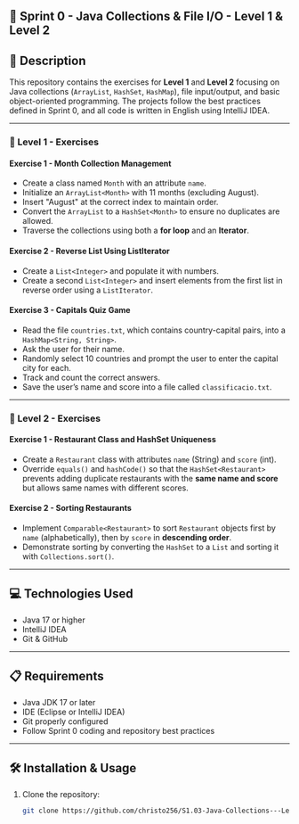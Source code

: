 ## 📘 Sprint 0 - Java Collections & File I/O - Level 1 & Level 2

## 📄 Description

This repository contains the exercises for **Level 1** and **Level 2** focusing on Java collections (`ArrayList`, `HashSet`, `HashMap`), file input/output, and basic object-oriented programming. The projects follow the best practices defined in Sprint 0, and all code is written in English using IntelliJ IDEA.

---

### 🧩 Level 1 - Exercises

#### Exercise 1 - Month Collection Management

- Create a class named `Month` with an attribute `name`.  
- Initialize an `ArrayList<Month>` with 11 months (excluding August).  
- Insert "August" at the correct index to maintain order.  
- Convert the `ArrayList` to a `HashSet<Month>` to ensure no duplicates are allowed.  
- Traverse the collections using both a **for loop** and an **Iterator**.

#### Exercise 2 - Reverse List Using ListIterator

- Create a `List<Integer>` and populate it with numbers.  
- Create a second `List<Integer>` and insert elements from the first list in reverse order using a `ListIterator`.

#### Exercise 3 - Capitals Quiz Game

- Read the file `countries.txt`, which contains country-capital pairs, into a `HashMap<String, String>`.  
- Ask the user for their name.  
- Randomly select 10 countries and prompt the user to enter the capital city for each.  
- Track and count the correct answers.  
- Save the user’s name and score into a file called `classificacio.txt`.

---

### 🧩 Level 2 - Exercises

#### Exercise 1 - Restaurant Class and HashSet Uniqueness

- Create a `Restaurant` class with attributes `name` (String) and `score` (int).  
- Override `equals()` and `hashCode()` so that the `HashSet<Restaurant>` prevents adding duplicate restaurants with the **same name and score** but allows same names with different scores.

#### Exercise 2 - Sorting Restaurants

- Implement `Comparable<Restaurant>` to sort `Restaurant` objects first by `name` (alphabetically), then by `score` in **descending order**.  
- Demonstrate sorting by converting the `HashSet` to a `List` and sorting it with `Collections.sort()`.

---

## 💻 Technologies Used

- Java 17 or higher  
- IntelliJ IDEA  
- Git & GitHub  

---

## 📋 Requirements

- Java JDK 17 or later  
- IDE (Eclipse or IntelliJ IDEA)  
- Git properly configured  
- Follow Sprint 0 coding and repository best practices  

--- 

## 🛠️ Installation & Usage

1. Clone the repository:  
   ```bash
   git clone https://github.com/christo256/S1.03-Java-Collections---Level-1-2.git
